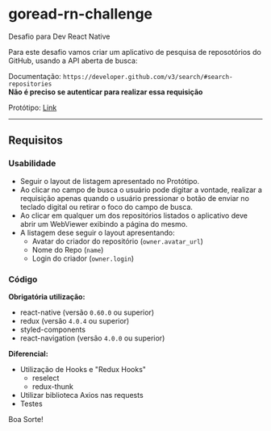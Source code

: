 # goread-rn-challenge
Desafio para Dev React Native

Para este desafio vamos criar um aplicativo de pesquisa de reposotórios do GitHub, usando a API aberta de busca:

Documentação: `https://developer.github.com/v3/search/#search-repositories`<br/>
**Não é preciso se autenticar para realizar essa requisição**

Protótipo: [Link](https://www.figma.com/proto/NA4Ead7eUjwt4OLJp3DPoD/Shary-Copy?node-id=0%3A2&scaling=scale-down)

--------

## Requisitos

### Usabilidade

- Seguir o layout de listagem apresentado no Protótipo.
- Ao clicar no campo de busca o usuário pode digitar a vontade, realizar a requisição apenas quando o usuário pressionar o botão de enviar no teclado digital ou retirar o foco do campo de busca.
- Ao clicar em qualquer um dos repositórios listados o aplicativo deve abrir um WebViewer exibindo a página do mesmo.
- A listagem dese seguir o layout apresentando:
  - Avatar do criador do repositório (`owner.avatar_url`)
  - Nome do Repo (`name`)
  - Login do criador (`owner.login`)
  
### Código

**Obrigatória utilização:**
- react-native (versão `0.60.0` ou superior)
- redux (versão `4.0.4` ou superior)
- styled-components
- react-navigation (versão `4.0.0` ou superior)

**Diferencial:**
- Utilização de Hooks e "Redux Hooks"
  - reselect
  - redux-thunk
- Utilizar biblioteca Axios nas requests
- Testes


Boa Sorte!
